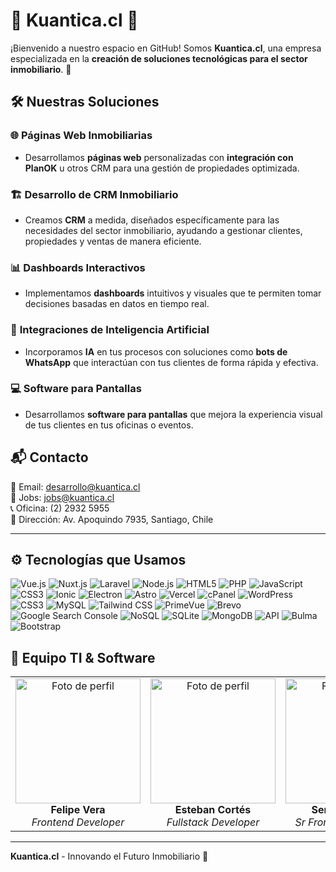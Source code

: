 # 🏢 Kuantica.cl 🏢

¡Bienvenido a nuestro espacio en GitHub! Somos **Kuantica.cl**, una empresa especializada en la **creación de soluciones tecnológicas para el sector inmobiliario**. 🚀


## 🛠️ **Nuestras Soluciones**

### 🌐 **Páginas Web Inmobiliarias**
- Desarrollamos **páginas web** personalizadas con **integración con PlanOK** u otros CRM para una gestión de propiedades optimizada.

### 🏗️ **Desarrollo de CRM Inmobiliario**
- Creamos **CRM** a medida, diseñados específicamente para las necesidades del sector inmobiliario, ayudando a gestionar clientes, propiedades y ventas de manera eficiente.

### 📊 **Dashboards Interactivos**
- Implementamos **dashboards** intuitivos y visuales que te permiten tomar decisiones basadas en datos en tiempo real.

### 🤖 **Integraciones de Inteligencia Artificial**
- Incorporamos **IA** en tus procesos con soluciones como **bots de WhatsApp** que interactúan con tus clientes de forma rápida y efectiva.

### 💻 **Software para Pantallas**
- Desarrollamos **software para pantallas** que mejora la experiencia visual de tus clientes en tus oficinas o eventos.


## 📬 **Contacto**

📧 Email: desarrollo@kuantica.cl  
📧 Jobs: jobs@kuantica.cl   
📞 Oficina: (2) 2932 5955  
🏢 Dirección: Av. Apoquindo 7935, Santiago, Chile

---

## ⚙️ **Tecnologías que Usamos**

![Vue.js](https://img.shields.io/badge/Vue.js-4FC08D?style=for-the-badge&logo=vue.js&logoColor=white)
![Nuxt.js](https://img.shields.io/badge/Nuxt.js-00C58E?style=for-the-badge&logo=nuxtdotjs&logoColor=white)
![Laravel](https://img.shields.io/badge/Laravel-FF2D20?style=for-the-badge&logo=laravel&logoColor=white)
![Node.js](https://img.shields.io/badge/Node.js-339933?style=for-the-badge&logo=nodedotjs&logoColor=white)
![HTML5](https://img.shields.io/badge/HTML5-E34F26?style=for-the-badge&logo=html5&logoColor=white)
![PHP](https://img.shields.io/badge/PHP-777BB4?style=for-the-badge&logo=php&logoColor=white)
![JavaScript](https://img.shields.io/badge/JavaScript-F7DF1E?style=for-the-badge&logo=javascript&logoColor=black)
![CSS3](https://img.shields.io/badge/CSS3-1572B6?style=for-the-badge&logo=css3&logoColor=white)
![Ionic](https://img.shields.io/badge/Ionic-3880FF?style=for-the-badge&logo=ionic&logoColor=white)
![Electron](https://img.shields.io/badge/Electron-47848F?style=for-the-badge&logo=electron&logoColor=white)
![Astro](https://img.shields.io/badge/Astro-FF5D01?style=for-the-badge&logo=astro&logoColor=white)
![Vercel](https://img.shields.io/badge/Vercel-000000?style=for-the-badge&logo=vercel&logoColor=white)
![cPanel](https://img.shields.io/badge/cPanel-FF6C2C?style=for-the-badge&logo=cpanel&logoColor=white)
![WordPress](https://img.shields.io/badge/WordPress-21759B?style=for-the-badge&logo=wordpress&logoColor=white)
![CSS3](https://img.shields.io/badge/CSS3-1572B6?style=for-the-badge&logo=css3&logoColor=white)
![MySQL](https://img.shields.io/badge/MySQL-4479A1?style=for-the-badge&logo=mysql&logoColor=white)
![Tailwind CSS](https://img.shields.io/badge/Tailwind_CSS-38B2AC?style=for-the-badge&logo=tailwind-css&logoColor=white)
![PrimeVue](https://img.shields.io/badge/PrimeVue-42A5F5?style=for-the-badge&logo=primevue&logoColor=white)
![Brevo](https://img.shields.io/badge/Brevo-FF6C2C?style=for-the-badge&logo=brevo&logoColor=white)
![Google Search Console](https://img.shields.io/badge/Google_Search_Console-4285F4?style=for-the-badge&logo=google&logoColor=white)
![NoSQL](https://img.shields.io/badge/NoSQL-00C7B7?style=for-the-badge&logo=nosql&logoColor=white)
![SQLite](https://img.shields.io/badge/SQLite-003B57?style=for-the-badge&logo=sqlite&logoColor=white)
![MongoDB](https://img.shields.io/badge/MongoDB-47A248?style=for-the-badge&logo=mongodb&logoColor=white)
![API](https://img.shields.io/badge/API-009688?style=for-the-badge&logo=api&logoColor=white)
![Bulma](https://img.shields.io/badge/Bulma-00D1B2?style=for-the-badge&logo=bulma&logoColor=white)
![Bootstrap](https://img.shields.io/badge/Bootstrap-563D7C?style=for-the-badge&logo=bootstrap&logoColor=white)


## 🎯 **Equipo TI & Software**
<table>
  <tr>
    <td align="center">
      <img src="https://kuantica.cl/wp-content/uploads/2024/08/2.png" width="200px;" alt="Foto de perfil"/>
      <br />
      <strong>Felipe Vera</strong>
      <br />
      <em>Frontend Developer</em>
    </td>
    <td align="center">
      <img src="https://kuantica.cl/wp-content/uploads/2024/08/1.png" width="200px;" alt="Foto de perfil"/>
      <br />
      <strong>Esteban Cortés</strong>
      <br />
      <em>Fullstack Developer</em>
    </td>
     <td align="center">
      <img src="https://kuantica.cl/wp-content/uploads/2024/08/Sergio.png" width="200px;" alt="Foto de perfil"/>
      <br />
      <strong>Sergio Fuentes</strong>
      <br />
      <em>Sr Frontend Developer </em>
    </td>
  </tr>
</table>


---

**Kuantica.cl** - Innovando el Futuro Inmobiliario 🚀

